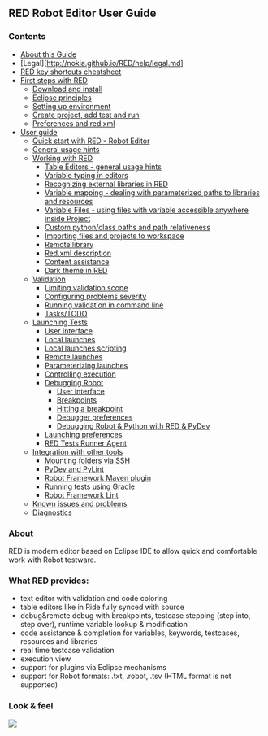 ## RED Robot Editor User Guide

### Contents

  * [About this Guide](./about.md)
  * [Legal][http://nokia.github.io/RED/help/legal.md]
  * [RED key shortcuts cheatsheet](http://nokia.github.io/RED/help/keys.md)
  * [First steps with RED](http://nokia.github.io/RED/help/first_steps/first_steps.md)
    * [Download and install](http://nokia.github.io/RED/help/first_steps/download_install.md)
    * [Eclipse principles](http://nokia.github.io/RED/help/first_steps/eclipse_principles.md)
    * [Setting up environment](http://nokia.github.io/RED/help/first_steps/setting_up_environment.md)
    * [Create project, add test and run](http://nokia.github.io/RED/help/first_steps/create_run.md)
    * [Preferences and red.xml](http://nokia.github.io/RED/help/first_steps/preferences_misc.md)
  * [User guide](http://nokia.github.io/RED/help/user_guide/user_guide.md)
    * [Quick start with RED - Robot Editor](http://nokia.github.io/RED/help/user_guide/quick_start.md)
    * [General usage hints](http://nokia.github.io/RED/help/user_guide/general.md)
    * [Working with RED](http://nokia.github.io/RED/help/user_guide/working_with_RED.md)
      * [Table Editors - general usage hints](http://nokia.github.io/RED/help/user_guide/working_with_RED/table_general.md)
      * [Variable typing in editors](http://nokia.github.io/RED/help/user_guide/working_with_RED/variable_typing.md)
      * [Recognizing external libraries in RED](http://nokia.github.io/RED/help/user_guide/working_with_RED/libs.md)
      * [Variable mapping - dealing with parameterized paths to libraries and resources](http://nokia.github.io/RED/help/user_guide/working_with_RED/variable_mapping.md)
      * [Variable Files - using files with variable accessible anywhere inside Project](http://nokia.github.io/RED/help/user_guide/working_with_RED/variable_files.md)
      * [Custom python/class paths and path relativeness](http://nokia.github.io/RED/help/user_guide/working_with_RED/custom_paths_relatve.md)
      * [Importing files and projects to workspace](http://nokia.github.io/RED/help/user_guide/working_with_RED/importing.md)
      * [Remote library](http://nokia.github.io/RED/help/user_guide/working_with_RED/remote_library.md)
      * [Red.xml description](http://nokia.github.io/RED/help/user_guide/working_with_RED/red_xml.md)
      * [Content assistance](http://nokia.github.io/RED/help/user_guide/working_with_RED/content_assist.md)
      * [Dark theme in RED](http://nokia.github.io/RED/help/user_guide/working_with_RED/dark_theme.md)
    * [Validation](http://nokia.github.io/RED/help/user_guide/validation.md)
      * [Limiting validation scope](http://nokia.github.io/RED/help/user_guide/validation/scope.md)
      * [Configuring problems severity](http://nokia.github.io/RED/help/user_guide/validation/validation_preferences.md)
      * [Running validation in command line](http://nokia.github.io/RED/help/user_guide/validation/headless.md)
      * [Tasks/TODO](http://nokia.github.io/RED/help/user_guide/validation/tasks.md)
    * [Launching Tests](http://nokia.github.io/RED/help/user_guide/launching.md)
      * [User interface](http://nokia.github.io/RED/help/user_guide/launching/ui_elements.md)
      * [Local launches](http://nokia.github.io/RED/help/user_guide/launching/local_launch.md)
      * [Local launches scripting](http://nokia.github.io/RED/help/user_guide/launching/local_launch_scripting.md)
      * [Remote launches](http://nokia.github.io/RED/help/user_guide/launching/remote_launch.md)
      * [Parameterizing launches](http://nokia.github.io/RED/help/user_guide/launching/string_substitution.md)
      * [Controlling execution](http://nokia.github.io/RED/help/user_guide/launching/exec_control.md)
      * [Debugging Robot](http://nokia.github.io/RED/help/user_guide/launching/debug.md)
        * [User interface](http://nokia.github.io/RED/help/user_guide/launching/debug/ui_elements.md)
        * [Breakpoints](http://nokia.github.io/RED/help/user_guide/launching/debug/breakpoints.md)
        * [Hitting a breakpoint](http://nokia.github.io/RED/help/user_guide/launching/debug/hitting_a_breakpoint.md)
        * [Debugger preferences](http://nokia.github.io/RED/help/user_guide/launching/debug/preferences.md)
        * [Debugging Robot & Python with RED & PyDev](http://nokia.github.io/RED/help/user_guide/launching/debug/robot_python_debug.md)
      * [Launching preferences](http://nokia.github.io/RED/help/user_guide/launching/launch_prefs.md)
      * [RED Tests Runner Agent](http://nokia.github.io/RED/help/user_guide/launching/red_agent.md)
    * [Integration with other tools](http://nokia.github.io/RED/help/user_guide/tools_integration.md)
      * [Mounting folders via SSH](http://nokia.github.io/RED/help/user_guide/tools_integration/virtual_folders.md)
      * [PyDev and PyLint](http://nokia.github.io/RED/help/user_guide/tools_integration/red_pylint.md)
      * [Robot Framework Maven plugin](http://nokia.github.io/RED/help/user_guide/tools_integration/maven.md)
      * [Running tests using Gradle](http://nokia.github.io/RED/help/user_guide/tools_integration/gradle.md)
      * [Robot Framework Lint](http://nokia.github.io/RED/help/user_guide/tools_integration/rflint.md)
    * [Known issues and problems](http://nokia.github.io/RED/help/user_guide/known_issues.md)
    * [Diagnostics](http://nokia.github.io/RED/help/user_guide/diagnostics.md)

### About

RED is modern editor based on Eclipse IDE to allow quick and comfortable work
with Robot testware.

### What RED provides:

  * text editor with validation and code coloring
  * table editors like in Ride fully synced with source
  * debug&remote debug with breakpoints, testcase stepping (step into, step over), runtime variable lookup & modification
  * code assistance & completion for variables, keywords, testcases, resources and libraries
  * real time testcase validation
  * execution view
  * support for plugins via Eclipse mechanisms
  * support for Robot formats: .txt, .robot, .tsv (HTML format is not supported)

### Look & feel

![](images/basic_run.gif)

